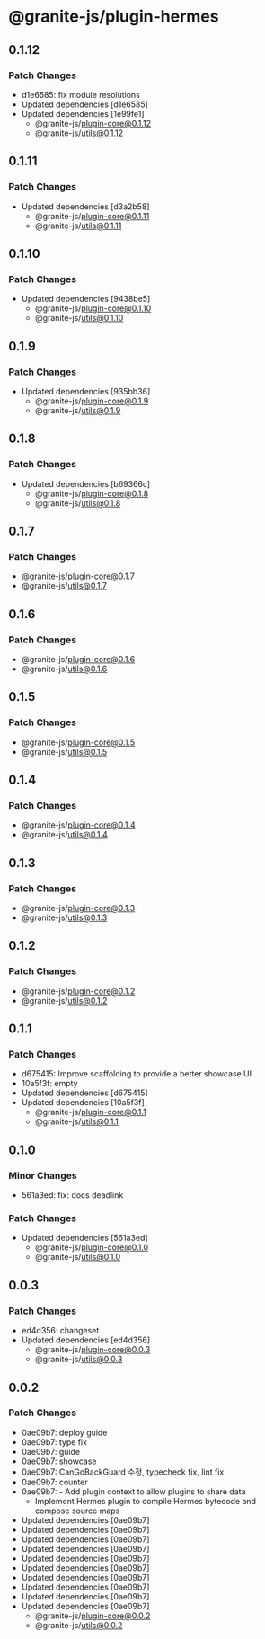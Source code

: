 # @granite-js/plugin-hermes

## 0.1.12

### Patch Changes

- d1e6585: fix module resolutions
- Updated dependencies [d1e6585]
- Updated dependencies [1e99fe1]
  - @granite-js/plugin-core@0.1.12
  - @granite-js/utils@0.1.12

## 0.1.11

### Patch Changes

- Updated dependencies [d3a2b58]
  - @granite-js/plugin-core@0.1.11
  - @granite-js/utils@0.1.11

## 0.1.10

### Patch Changes

- Updated dependencies [9438be5]
  - @granite-js/plugin-core@0.1.10
  - @granite-js/utils@0.1.10

## 0.1.9

### Patch Changes

- Updated dependencies [935bb36]
  - @granite-js/plugin-core@0.1.9
  - @granite-js/utils@0.1.9

## 0.1.8

### Patch Changes

- Updated dependencies [b69366c]
  - @granite-js/plugin-core@0.1.8
  - @granite-js/utils@0.1.8

## 0.1.7

### Patch Changes

- @granite-js/plugin-core@0.1.7
- @granite-js/utils@0.1.7

## 0.1.6

### Patch Changes

- @granite-js/plugin-core@0.1.6
- @granite-js/utils@0.1.6

## 0.1.5

### Patch Changes

- @granite-js/plugin-core@0.1.5
- @granite-js/utils@0.1.5

## 0.1.4

### Patch Changes

- @granite-js/plugin-core@0.1.4
- @granite-js/utils@0.1.4

## 0.1.3

### Patch Changes

- @granite-js/plugin-core@0.1.3
- @granite-js/utils@0.1.3

## 0.1.2

### Patch Changes

- @granite-js/plugin-core@0.1.2
- @granite-js/utils@0.1.2

## 0.1.1

### Patch Changes

- d675415: Improve scaffolding to provide a better showcase UI
- 10a5f3f: empty
- Updated dependencies [d675415]
- Updated dependencies [10a5f3f]
  - @granite-js/plugin-core@0.1.1
  - @granite-js/utils@0.1.1

## 0.1.0

### Minor Changes

- 561a3ed: fix: docs deadlink

### Patch Changes

- Updated dependencies [561a3ed]
  - @granite-js/plugin-core@0.1.0
  - @granite-js/utils@0.1.0

## 0.0.3

### Patch Changes

- ed4d356: changeset
- Updated dependencies [ed4d356]
  - @granite-js/plugin-core@0.0.3
  - @granite-js/utils@0.0.3

## 0.0.2

### Patch Changes

- 0ae09b7: deploy guide
- 0ae09b7: type fix
- 0ae09b7: guide
- 0ae09b7: showcase
- 0ae09b7: CanGoBackGuard 수정, typecheck fix, lint fix
- 0ae09b7: counter
- 0ae09b7: - Add plugin context to allow plugins to share data
  - Implement Hermes plugin to compile Hermes bytecode and compose source maps
- Updated dependencies [0ae09b7]
- Updated dependencies [0ae09b7]
- Updated dependencies [0ae09b7]
- Updated dependencies [0ae09b7]
- Updated dependencies [0ae09b7]
- Updated dependencies [0ae09b7]
- Updated dependencies [0ae09b7]
- Updated dependencies [0ae09b7]
- Updated dependencies [0ae09b7]
- Updated dependencies [0ae09b7]
  - @granite-js/plugin-core@0.0.2
  - @granite-js/utils@0.0.2
